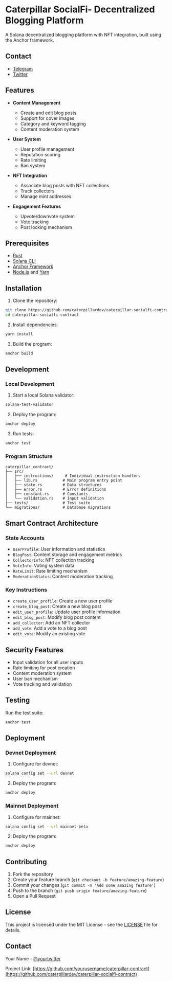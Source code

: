 # Caterpillar SocialFi- Decentralized Blogging Platform

A Solana decentralized blogging platform with NFT integration, built using the Anchor framework.

## Contact

  - [Telegram](https://t.me/caterpillardev)
  - [Twitter](https://x.com/caterpillardev)

## Features

- **Content Management**
  - Create and edit blog posts
  - Support for cover images
  - Category and keyword tagging
  - Content moderation system

- **User System**
  - User profile management
  - Reputation scoring
  - Rate limiting
  - Ban system

- **NFT Integration**
  - Associate blog posts with NFT collections
  - Track collectors
  - Manage mint addresses

- **Engagement Features**
  - Upvote/downvote system
  - Vote tracking
  - Post locking mechanism

## Prerequisites

- [Rust](https://www.rust-lang.org/tools/install)
- [Solana CLI](https://docs.solana.com/cli/install-solana-cli-tools)
- [Anchor Framework](https://www.anchor-lang.com/docs/installation)
- [Node.js](https://nodejs.org/) and [Yarn](https://yarnpkg.com/)

## Installation

1. Clone the repository:
```bash
git clone https://github.com/caterpillardev/caterpillar-socialfi-contract.git
cd caterpillar-socialfi-contract
```

2. Install dependencies:
```bash
yarn install
```

3. Build the program:
```bash
anchor build
```

## Development

### Local Development

1. Start a local Solana validator:
```bash
solana-test-validator
```

2. Deploy the program:
```bash
anchor deploy
```

3. Run tests:
```bash
anchor test
```

### Program Structure

```
caterpillar_contract/
├── src/
│   ├── instructions/     # Individual instruction handlers
│   ├── lib.rs           # Main program entry point
│   ├── state.rs         # Data structures
│   ├── error.rs         # Error definitions
│   ├── constant.rs      # Constants
│   └── validation.rs    # Input validation
├── tests/               # Test suite
└── migrations/          # Database migrations
```

## Smart Contract Architecture

### State Accounts

- `UserProfile`: User information and statistics
- `BlogPost`: Content storage and engagement metrics
- `CollectorInfo`: NFT collection tracking
- `VoteInfo`: Voting system data
- `RateLimit`: Rate limiting mechanism
- `ModerationStatus`: Content moderation tracking

### Key Instructions

- `create_user_profile`: Create a new user profile
- `create_blog_post`: Create a new blog post
- `edit_user_profile`: Update user profile information
- `edit_blog_post`: Modify blog post content
- `add_collector`: Add an NFT collector
- `add_vote`: Add a vote to a blog post
- `edit_vote`: Modify an existing vote

## Security Features

- Input validation for all user inputs
- Rate limiting for post creation
- Content moderation system
- User ban mechanism
- Vote tracking and validation

## Testing

Run the test suite:
```bash
anchor test
```

## Deployment

### Devnet Deployment

1. Configure for devnet:
```bash
solana config set --url devnet
```

2. Deploy the program:
```bash
anchor deploy
```

### Mainnet Deployment

1. Configure for mainnet:
```bash
solana config set --url mainnet-beta
```

2. Deploy the program:
```bash
anchor deploy
```

## Contributing

1. Fork the repository
2. Create your feature branch (`git checkout -b feature/amazing-feature`)
3. Commit your changes (`git commit -m 'Add some amazing feature'`)
4. Push to the branch (`git push origin feature/amazing-feature`)
5. Open a Pull Request

## License

This project is licensed under the MIT License - see the [LICENSE](LICENSE) file for details.

## Contact

Your Name - [@yourtwitter](https://twitter.com/caterpillardev)

Project Link: [https://github.com/yourusername/caterpillar-contract](https://github.com/caterpillardev/caterpillar-socialfi-contract) 